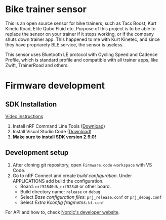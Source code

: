 # Bike trainer sensor
This is an open source sensor for bike trainers, such as Tacx Boost, Kurt Kinetc Road, Elite Qubo Fluid etc. Purpose of this project is to be able to replace the sensor on your trainer if it stops working, or if the company shuts down trainer app. This happened to me with Kurt Kinetec, and since they have propriarety BLE service, the sensor is useless.

This sensor uses Bluetooth LE protocol with Cycling Speed and Cadence Profile, which is standard profile and compatible with all trainer apps, like Zwift, TrainerRoad and others.

# Firmware development

## SDK Installation

[Video instructions](https://youtube.com/playlist?list=PLx_tBuQ_KSqEt7NK-H7Lu78lT2OijwIMl)

1. Install nRF Command Line Tools ([Download](https://bit.ly/2YgBGC5))
2. Install Visual Studio Code ([Download](https://code.visualstudio.com/Download))
3. **Make sure to install SDK version 2.9.0!**

## Development setup

1. After cloning git repository, open `Firmware.code-workspace` with VS Code.
2. Go to nRF Connect and create *build configuration*. Under APPLICATIONS add build the configuration.
   - Board: `nrf52840dk_nrf52840` or other board.
   - Build directory name: `release` or `debug`
   - Select *Base configuration files*: `prj_release.conf` or `prj_debug.conf`
   - Select *Extra Kconfig fragmetns*: `bt.conf`

For API and how to, check [Nordic's developer website](https://docs.nordicsemi.com/bundle/ncs-2.9.0/page/nrf/index.html).